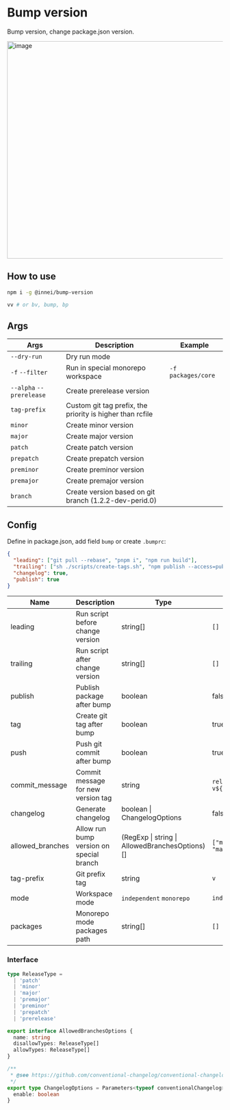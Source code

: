 # Bump version

Bump version, change package.json version.

<img width="508" alt="image" src="https://user-images.githubusercontent.com/41265413/201814822-669fb5f9-35a7-4f4d-a553-9c22a7a264ef.png">

## How to use

```bash
npm i -g @innei/bump-version

vv # or bv, bump, bp
```

## Args

| Args                     | Description                                               | Example            |
| ------------------------ | --------------------------------------------------------- | ------------------ |
| `--dry-run`              | Dry run mode                                              |                    |
| `-f` `--filter`          | Run in special monorepo workspace                         | `-f packages/core` |
| `--alpha` `--prerelease` | Create prerelease version                                 |                    |
| `tag-prefix`             | Custom git tag prefix, the priority is higher than rcfile |                    |
| `minor`                  | Create minor version                                      |                    |
| `major`                  | Create major version                                      |                    |
| `patch`                  | Create patch version                                      |                    |
| `prepatch`               | Create prepatch version                                   |                    |
| `preminor`               | Create preminor version                                   |                    |
| `premajor`               | Create premajor version                                   |                    |
| `branch`                 | Create version based on git branch (1.2.2-dev-perid.0)    |                    |

## Config

Define in package.json, add field `bump` or create `.bumprc`:

```json
{
  "leading": ["git pull --rebase", "pnpm i", "npm run build"],
  "trailing": ["sh ./scripts/create-tags.sh", "npm publish --access=public"],
  "changelog": true,
  "publish": true
}
```

| Name             | Description                              | Type                                           | Default                    |
| ---------------- | ---------------------------------------- | ---------------------------------------------- | -------------------------- |
| leading          | Run script before change version         | string[]                                       | `[]`                       |
| trailing         | Run script after change version          | string[]                                       | `[]`                       |
| publish          | Publish package after bump               | boolean                                        | false                      |
| tag              | Create git tag after bump                | boolean                                        | true                       |
| push             | Push git commit after bump               | boolean                                        | true                       |
| commit_message   | Commit message for new version tag       | string                                         | `release: v${NEW_VERSION}` |
| changelog        | Generate changelog                       | boolean \| ChangelogOptions                    | false                      |
| allowed_branches | Allow run bump version on special branch | (RegExp \| string \| AllowedBranchesOptions)[] | `["main", "master"]`       |
| tag-prefix       | Git prefix tag                           | string                                         | `v`                        |
| mode             | Workspace mode                           | `independent` `monorepo`                       | `independent`              |
| packages         | Monorepo mode packages path              | string[]                                       | `[]`                       |

### Interface

```ts
type ReleaseType =
  | 'patch'
  | 'minor'
  | 'major'
  | 'premajor'
  | 'preminor'
  | 'prepatch'
  | 'prerelease'

export interface AllowedBranchesOptions {
  name: string
  disallowTypes: ReleaseType[]
  allowTypes: ReleaseType[]
}

/**
 * @see https://github.com/conventional-changelog/conventional-changelog/tree/master/packages/conventional-changelog-core
 */ 
export type ChangelogOptions = Parameters<typeof conventionalChangelog>[0] & {
  enable: boolean
}
```
